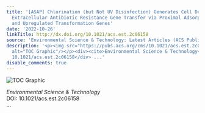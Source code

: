 ```yaml
---
title: '[ASAP] Chlorination (but Not UV Disinfection) Generates Cell Debris that Increases
  Extracellular Antibiotic Resistance Gene Transfer via Proximal Adsorption to Recipients
  and Upregulated Transformation Genes'
date: '2022-10-26'
linkTitle: http://dx.doi.org/10.1021/acs.est.2c06158
source: 'Environmental Science & Technology: Latest Articles (ACS Publications)'
description: '<p><img src="https://pubs.acs.org/cms/10.1021/acs.est.2c06158/asset/images/medium/es2c06158_0008.gif"
  alt="TOC Graphic"/></p><div><cite>Environmental Science & Technology</cite></div><div>DOI:
  10.1021/acs.est.2c06158</div> ...'
disable_comments: true
---
```

<p><img src="https://pubs.acs.org/cms/10.1021/acs.est.2c06158/asset/images/medium/es2c06158_0008.gif" alt="TOC Graphic"/></p><div><cite>Environmental Science & Technology</cite></div><div>DOI: 10.1021/acs.est.2c06158</div> ...